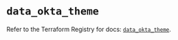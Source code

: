 # `data_okta_theme`

Refer to the Terraform Registry for docs: [`data_okta_theme`](https://registry.terraform.io/providers/okta/okta/4.11.1/docs/data-sources/theme).
